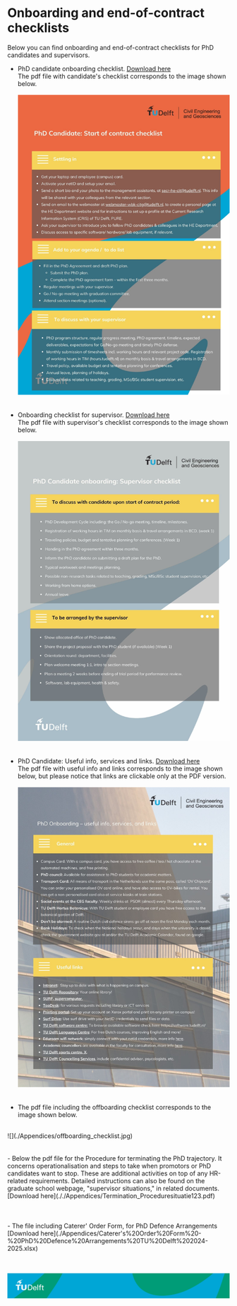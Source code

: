 # Onboarding and end-of-contract checklists

Below you can find onboarding and end-of-contract checklists for PhD candidates and supervisors.

- PhD candidate onboarding checklist. [Download here](./Appendices/candidate_checklist.pdf)   <br>
  The pdf file with candidate's checklist corresponds to the image shown below.  <br>
  <br>
  ![](./Appendices/candidate_checklist.jpg)
  <br>
  <br>
  <br>
- Onboarding checklist for supervisor. [Download here](./Appendices/supervisor_checklist.pdf)   <br>
  The pdf file with supervisor's checklist corresponds to the image shown below. <br>
  <br>
  ![](./Appendices/supervisor_checklist.jpg)
  <!-- Note: this file is also referenced in the hiring of PhD/Postdocs, step 4.2 -->
  <br>
  <br>
  <br>
- PhD Candidate: Useful info, services and links. [Download here](./Appendices/phd_useful_info.pdf) <br>
  The pdf file with useful info and links corresponds to the image shown below, but please notice that links are clickable only at the PDF version. <br>
  <br>
  ![](./Appendices/useful_links.jpg)
  <br>
  <br>
  <br>
-  The pdf file including the offboarding checklist corresponds to the image shown below. <br>
  <br>
  ![](./Appendices/offboarding_checklist.jpg)
  <br>
  <br>
  <br>
-  Below the pdf file for the Procedure for terminating the PhD trajectory. It concerns operationalisation and steps to take when promotors or PhD candidates want to stop. These are additional activities on top of any HR-related requirements. Detailed instructions can also be found on the graduate school webpage, "supervisor situations," in related documents.
  [Download here](././Appendices/Termination_Proceduresituatie123.pdf)  <br>
  <br>
  <br>
  <br>
-  The file including Caterer' Order Form, for PhD Defence Arrangements [Download here](./Appendices/Caterer's%20Order%20Form%20-%20PhD%20Defence%20Arrangements%20TU%20Delft%202024-2025.xlsx)  <br>
  <br> 
  <br>

  ![footer](../figures/footer-tudelft.jpg)